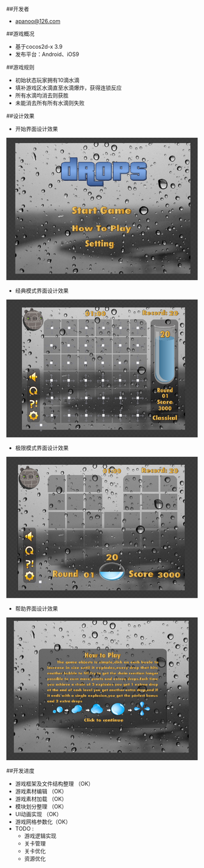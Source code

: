 ##开发者
- apanoo@126.com

##游戏概况
- 基于cocos2d-x 3.9
- 发布平台：Android、iOS9

##游戏规则
- 初始状态玩家拥有10滴水滴
- 填补游戏区水滴直至水滴爆炸，获得连锁反应
- 所有水滴均消去则获胜
- 未能消去所有所有水滴则失败

##设计效果
- 开始界面设计效果

![start](./design/start.png)

- 经典模式界面设计效果

![classical](./design/classical.png)

- 极限模式界面设计效果

![extream](./design/extream.png)

- 帮助界面设计效果

![help](./design/help.png)

##开发进度
- 游戏框架及文件结构整理 （OK）
- 游戏素材编辑 （OK）
- 游戏素材加载 （OK）
- 模块划分整理 （OK）
- UI动画实现   （OK）
- 游戏网格参数化（OK）
- TODO :
	- 游戏逻辑实现
	- 关卡管理
	- 关卡优化
	- 资源优化